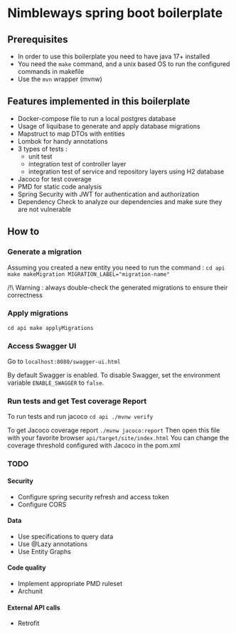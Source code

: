 # Nimbleways spring boot boilerplate

## Prerequisites

- In order to use this boilerplate you need to have java 17+ installed
- You need the `make` command, and a unix based OS to run the configured commands in makefile
- Use the `mvn` wrapper (mvnw)

## Features implemented in this boilerplate

- Docker-compose file to run a local postgres database
- Usage of liquibase to generate and apply database migrations
- Mapstruct to map DTOs with entities
- Lombok for handy annotations  
- 3 types of tests :
  - unit test
  - integration test of controller layer
  - integration test of service and repository layers using H2 database
- Jacoco for test coverage
- PMD for static code analysis
- Spring Security with JWT for authentication and authorization
- Dependency Check to analyze our dependencies and make sure they are not vulnerable

## How to

### Generate a migration

Assuming you created a new entity you need to run the command :
``
cd api
make makeMigration MIGRATION_LABEL="migration-name"
``

/!\ Warning : always double-check the generated migrations to ensure their correctness

### Apply migrations

``
cd api
make applyMigrations
``

### Access Swagger UI

Go to `localhost:8080/swagger-ui.html`

By default Swagger is enabled. To disable Swagger, set the environment variable `ENABLE_SWAGGER` to `false`.

### Run tests and get Test coverage Report

To run tests and run jacoco
``
cd api
./mvnw verify
``

To get Jacoco coverage report
``
./mvnw jacoco:report
``
Then open this file with your favorite browser `api/target/site/index.html`
You can change the coverage threshold configured with Jacoco in the pom.xml

### TODO

#### Security
- Configure spring security refresh and access token
- Configure CORS
  
#### Data
- Use specifications to query data
- Use @Lazy annotations
- Use Entity Graphs

#### Code quality
- Implement appropriate PMD ruleset
- Archunit

#### External API calls
- Retrofit

